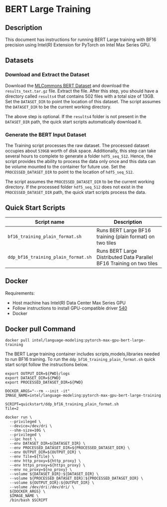 # BERT Large Training 

## Description
This document has instructions for running BERT Large training with BF16 precision using Intel(R) Extension for PyTorch on Intel Max Series GPU. 

## Datasets
### Download and Extract the Dataset
Download the [MLCommons BERT Dataset](https://drive.google.com/drive/folders/1cywmDnAsrP5-2vsr8GDc6QUc7VWe-M3v) and download the `results_text.tar.gz` file. Extract the file. After this step, you should have a directory called `results4` that contains 502 files with a total size of 13GB. Set the `DATASET_DIR` to point the location of this dataset. The script assumes the `DATASET_DIR` to be the current working directory. 

The above step is optional. If the `results4` folder is not present in the `DATASET_DIR` path, the quick start scripts automatically download it. 

### Generate the BERT Input Dataset 
The Training script processes the raw dataset. The processed dataset occupies about `539GB` worth of disk space. Additionally, this step can take several hours to complete to generate a folder `hdf5_seq_512`. Hence, the script provides the ability to process the data only once and this data can be volume mounted to the container for future use. Set the `PROCESSED_DATASET_DIR` to point to the location of `hdf5_seq_512`. 

The script assumes the `PROCESSED_DATASET_DIR` to be the current working directory. If the processed folder `hdf5_seq_512` does not exist in the `PROCESSED_DATASET_DIR` path, the quick start scripts process the data.

## Quick Start Scripts
| Script name | Description |
|-------------|-------------|
| `bf16_training_plain_format.sh` | Runs BERT Large BF16 training (plain format) on two tiles |
| `ddp_bf16_training_plain_format.sh` | Runs BERT Large Distributed Data Parallel BF16 Training on two tiles | 

## Docker
Requirements:
* Host machine has Intel(R) Data Center Max Series GPU
* Follow instructions to install GPU-compatible driver [540](https://dgpu-docs.intel.com/releases/stable_540_20221205.html#ubuntu-22-04)
* Docker

## Docker pull Command
```
docker pull intel/language-modeling:pytorch-max-gpu-bert-large-training
```

The BERT Large training container includes scripts,models,libraries needed to run BF16 training. To run the `ddp_bf16_training_plain_format.sh` quick start script follow the instructions below.
```
export OUTPUT_DIR=${PWD}/logs 
export DATASET_DIR=${PWD}
export PROCESSED_DATASET_DIR=${PWD}

DOCKER_ARGS="--rm --init -it"
IMAGE_NAME=intel/language-modeling:pytorch-max-gpu-bert-large-training

SCRIPT=quickstart/ddp_bf16_training_plain_format.sh
Tile=2

docker run \
  --privileged \
  --device=/dev/dri \
  --shm-size=10G \
  --privileged \
  --ipc host \
  --env DATASET_DIR=${DATASET_DIR} \
  --env PROCESSED_DATASET_DIR=${PROCESSED_DATASET_DIR} \
  --env OUTPUT_DIR=${OUTPUT_DIR} \
  --env Tile=${Tile} \
  --env http_proxy=${http_proxy} \
  --env https_proxy=${https_proxy} \
  --env no_proxy=${no_proxy} \
  --volume ${DATASET_DIR}:${DATASET_DIR} \
  --volume ${PROCESSED_DATASET_DIR}:${PROCESSED_DATASET_DIR} \
  --volume ${OUTPUT_DIR}:${OUTPUT_DIR} \
  --volume /dev/dri:/dev/dri/ \
  ${DOCKER_ARGS} \
  $IMAGE_NAME \
  /bin/bash $SCRIPT
  ```